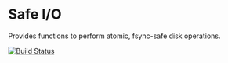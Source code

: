 Safe I/O
========

Provides functions to perform atomic, fsync-safe disk operations.

[![Build Status](https://travis-ci.org/rboyer/safeio.svg?branch=main)](https://travis-ci.org/rboyer/safeio)
